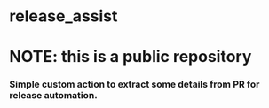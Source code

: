 # release_assist

# NOTE: this is a public repository

### Simple custom action to extract some details from PR for release automation.
